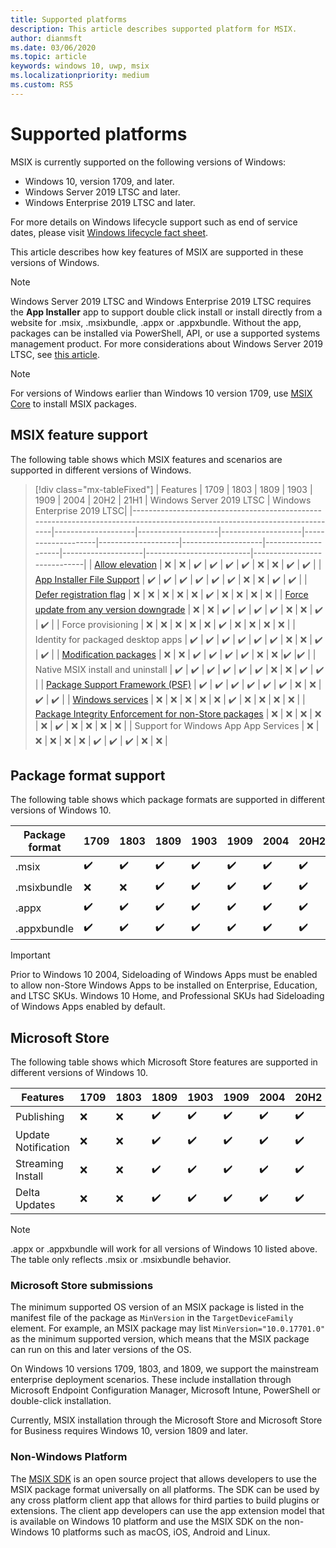 ```yaml
---
title: Supported platforms 
description: This article describes supported platform for MSIX. 
author: dianmsft
ms.date: 03/06/2020
ms.topic: article
keywords: windows 10, uwp, msix
ms.localizationpriority: medium
ms.custom: RS5
---
```


# Supported platforms

MSIX is currently supported on the following versions of Windows:

* Windows 10, version 1709, and later.
* Windows Server 2019 LTSC and later.
* Windows Enterprise 2019 LTSC and later.

For more details on Windows lifecycle support such as end of service dates, please visit [Windows lifecycle fact sheet](https://support.microsoft.com/help/13853/windows-lifecycle-fact-sheet).

This article describes how key features of MSIX are supported in these versions of Windows.

> [!NOTE]
> Windows Server 2019 LTSC and Windows Enterprise 2019 LTSC requires the **App Installer** app to support double click install or install directly from a website for .msix, .msixbundle, .appx or .appxbundle. Without the app, packages can be installed via PowerShell, API, or use a supported systems management product. For more considerations about Windows Server 2019 LTSC, see [this article](msix-server-2019.md).

> [!NOTE]
> For versions of Windows earlier than Windows 10 version 1709, use [MSIX Core](msix-core/msixcore.md) to install MSIX packages.

## MSIX feature support

The following table shows which MSIX features and scenarios are supported in different versions of Windows.

> [!div class="mx-tableFixed"]
| Features                                                                                                                  | 1709               | 1803               | 1809               | 1903               | 1909               | 2004               | 20H2               | 21H1               | Windows Server 2019 LTSC | Windows Enterprise 2019 LTSC|
|---------------------------------------------------------------------------------------------------------------------------|--------------------|--------------------|--------------------|--------------------|--------------------|--------------------|--------------------|--------------------|--------------------------|-----------------------------|
| [Allow elevation](/windows/uwp/packaging/app-capability-declarations)                                                     | :x:                | :x:                | :heavy_check_mark: | :heavy_check_mark: | :heavy_check_mark: | :heavy_check_mark: | :x:                | :x:                | :heavy_check_mark:       | :heavy_check_mark:          | 
| [App Installer File Support](app-installer/installing-windows10-apps-web.md)                                              | :heavy_check_mark: | :heavy_check_mark: | :heavy_check_mark: | :heavy_check_mark: | :heavy_check_mark: | :heavy_check_mark: | :x:                | :x:                | :heavy_check_mark:       | :heavy_check_mark:          | 
| [Defer registration flag](desktop/managing-your-msix-deployment-update.md)                                                | :x:                | :x:                | :x:                | :x:                | :x:                | :heavy_check_mark: | :x:                | :x:                | :x:                      | :x:                         |
| [Force update from any version downgrade](desktop/managing-your-msix-deployment-targetdevices.md)                         | :x:                | :x:                | :heavy_check_mark: | :heavy_check_mark: | :heavy_check_mark: | :heavy_check_mark: | :x:                | :x:                | :heavy_check_mark:       | :heavy_check_mark:          | 
| Force provisioning                                                                                                        | :x:                | :x:                | :x:                | :x:                | :x:                | :heavy_check_mark: | :x:                | :x:                | :x:                      | :x:                         |
| Identity for packaged desktop apps                                                                                        | :heavy_check_mark: | :heavy_check_mark: | :heavy_check_mark: | :heavy_check_mark: | :heavy_check_mark: | :heavy_check_mark: | :x:                | :x:                | :heavy_check_mark:       | :heavy_check_mark:          |
| [Modification packages](modification-packages.md)                                                                         | :x:                | :x:                | :heavy_check_mark: | :heavy_check_mark: | :heavy_check_mark: | :heavy_check_mark: | :x:                | :x:                |:heavy_check_mark:       |:heavy_check_mark:       |
| Native MSIX install and uninstall                                                                                         | :heavy_check_mark: | :heavy_check_mark: | :heavy_check_mark: | :heavy_check_mark: | :heavy_check_mark: | :heavy_check_mark: | :x:                | :x:                | :heavy_check_mark:       | :heavy_check_mark:          |
| [Package Support Framework (PSF)](psf/package-support-framework-overview.md)                                              | :heavy_check_mark: | :heavy_check_mark: | :heavy_check_mark: | :heavy_check_mark: | :heavy_check_mark: | :heavy_check_mark: | :x:                | :x:                | :heavy_check_mark:       | :heavy_check_mark:          |
| [Windows services](packaging-tool/convert-an-installer-with-services.md)                                                  | :x:                | :x:                | :x:                | :x:                | :x:                | :heavy_check_mark: | :x:                | :x:                | :x:                      | :x:                         |
| [Package Integrity Enforcement for non-Store packages](package/signing-package-overview.md#package-integrity-enforcement) | :x:                | :x:                | :x:                | :x:                | :x:                | :heavy_check_mark: | :x:                | :x:                | :x:                      | :x:                         |
| Support for Windows App App Services                                                                                      | :x:                | :x:                | :x:                | :x:                | :x:                | :heavy_check_mark: | :heavy_check_mark: | :heavy_check_mark: | :x:                      | :x:                         |

## Package format support

The following table shows which package formats are supported in different versions of Windows 10.

| Package format | 1709               | 1803               | 1809               | 1903               | 1909               | 2004               | 20H2               | 21H1               |
|----------------|--------------------|--------------------|--------------------|--------------------|--------------------|--------------------|--------------------|--------------------|
| .msix          | :heavy_check_mark: | :heavy_check_mark: | :heavy_check_mark: | :heavy_check_mark: | :heavy_check_mark: | :heavy_check_mark: | :heavy_check_mark: | :heavy_check_mark: |
| .msixbundle    | :x:                | :x:                | :heavy_check_mark: | :heavy_check_mark: | :heavy_check_mark: | :heavy_check_mark: | :heavy_check_mark: | :heavy_check_mark: |
| .appx          | :heavy_check_mark: | :heavy_check_mark: | :heavy_check_mark: | :heavy_check_mark: | :heavy_check_mark: | :heavy_check_mark: | :heavy_check_mark: | :heavy_check_mark: |
| .appxbundle    | :heavy_check_mark: | :heavy_check_mark: | :heavy_check_mark: | :heavy_check_mark: | :heavy_check_mark: | :heavy_check_mark: | :heavy_check_mark: | :heavy_check_mark: |

> [!Important]
> Prior to Windows 10 2004, Sideloading of Windows Apps must be enabled to allow non-Store Windows Apps to be installed on Enterprise, Education, and LTSC SKUs. Windows 10 Home, and Professional SKUs had Sideloading of Windows Apps enabled by default.

## Microsoft Store

The following table shows which Microsoft Store features are supported in different versions of Windows 10.

| Features            | 1709 | 1803 | 1809               | 1903               | 1909               | 2004               | 20H2               | 21H1               |
|---------------------|------|------|--------------------|--------------------|--------------------|--------------------|--------------------|--------------------|
| Publishing          | :x:  | :x:  | :heavy_check_mark: | :heavy_check_mark: | :heavy_check_mark: | :heavy_check_mark: | :heavy_check_mark: | :heavy_check_mark: |
| Update Notification | :x:  | :x:  | :heavy_check_mark: | :heavy_check_mark: | :heavy_check_mark: | :heavy_check_mark: | :heavy_check_mark: | :heavy_check_mark: |
| Streaming Install   | :x:  | :x:  | :heavy_check_mark: | :heavy_check_mark: | :heavy_check_mark: | :heavy_check_mark: | :heavy_check_mark: | :heavy_check_mark: |
| Delta Updates       | :x:  | :x:  | :heavy_check_mark: | :heavy_check_mark: | :heavy_check_mark: | :heavy_check_mark: | :heavy_check_mark: | :heavy_check_mark: |

> [!NOTE]
> .appx or .appxbundle will work for all versions of Windows 10 listed above. The table only reflects .msix or .msixbundle behavior.

### Microsoft Store submissions

The minimum supported OS version of an MSIX package is listed in the manifest file of the package as `MinVersion` in the `TargetDeviceFamily` element. For example, an MSIX package may list `MinVersion="10.0.17701.0"` as the minimum supported version, which means that the MSIX package can run on this and later versions of the OS.

On Windows 10 versions 1709, 1803, and 1809, we support the mainstream enterprise deployment scenarios. These include installation through Microsoft Endpoint Configuration Manager, Microsoft Intune, PowerShell or double-click installation.

Currently, MSIX installation through the Microsoft Store and Microsoft Store for Business requires Windows 10, version 1809 and later.

### Non-Windows Platform
The [MSIX SDK](https://github.com/Microsoft/msix-packaging) is an open source project that allows developers to use the MSIX package format universally on all platforms. The SDK can be used by any cross platform client app that allows for third parties to build plugins or extensions. The client app developers can use the app extension model that is available on Windows 10 platform and use the MSIX SDK on the non-Windows 10 platforms such as macOS, iOS, Android and Linux.
